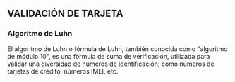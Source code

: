 ## **VALIDACIÓN DE TARJETA**
### **Algoritmo de Luhn**
El algoritmo de Luhn o fórmula de Luhn, también conocida como "algoritmo de módulo 10", es una fórmula de suma de verificación,
utilizada para validar una diversidad de números de identificación; como números de tarjetas de crédito, números IMEI, etc.

